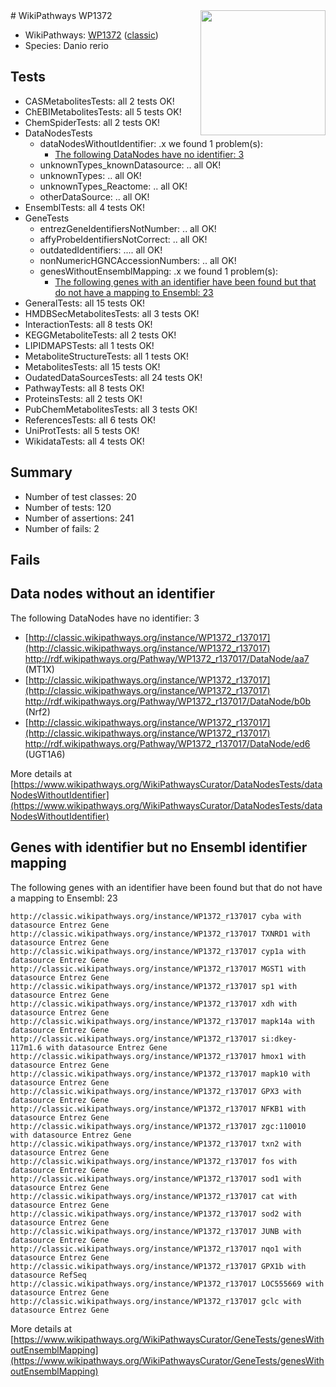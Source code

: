<img style="float: right; width: 200px" src="https://upload.wikimedia.org/wikipedia/commons/thumb/8/83/Wplogo_with_text_500.png/640px-Wplogo_with_text_500.png" />
# WikiPathways WP1372

* WikiPathways: [WP1372](https://wikipathways.org/pathways/WP1372) ([classic](https://classic.wikipathways.org/instance/WP1372))
* Species: Danio rerio
## Tests
* CASMetabolitesTests: all 2 tests OK!
* ChEBIMetabolitesTests: all 5 tests OK!
* ChemSpiderTests: all 2 tests OK!
* DataNodesTests
    * dataNodesWithoutIdentifier: .x we found 1 problem(s):
        * [The following DataNodes have no identifier: 3](#d2d32fa2)
    * unknownTypes_knownDatasource: .. all OK!
    * unknownTypes: .. all OK!
    * unknownTypes_Reactome: .. all OK!
    * otherDataSource: .. all OK!
* EnsemblTests: all 4 tests OK!
* GeneTests
    * entrezGeneIdentifiersNotNumber: .. all OK!
    * affyProbeIdentifiersNotCorrect: .. all OK!
    * outdatedIdentifiers: .... all OK!
    * nonNumericHGNCAccessionNumbers: .. all OK!
    * genesWithoutEnsemblMapping: .x we found 1 problem(s):
        * [The following genes with an identifier have been found but that do not have a mapping to Ensembl: 23](#c4e5432f)
* GeneralTests: all 15 tests OK!
* HMDBSecMetabolitesTests: all 3 tests OK!
* InteractionTests: all 8 tests OK!
* KEGGMetaboliteTests: all 2 tests OK!
* LIPIDMAPSTests: all 1 tests OK!
* MetaboliteStructureTests: all 1 tests OK!
* MetabolitesTests: all 15 tests OK!
* OudatedDataSourcesTests: all 24 tests OK!
* PathwayTests: all 8 tests OK!
* ProteinsTests: all 2 tests OK!
* PubChemMetabolitesTests: all 3 tests OK!
* ReferencesTests: all 6 tests OK!
* UniProtTests: all 5 tests OK!
* WikidataTests: all 4 tests OK!


## Summary

* Number of test classes: 20
* Number of tests: 120
* Number of assertions: 241
* Number of fails: 2

## Fails

<a name="d2d32fa2" />

## Data nodes without an identifier

The following DataNodes have no identifier: 3

* [http://classic.wikipathways.org/instance/WP1372_r137017](http://classic.wikipathways.org/instance/WP1372_r137017) http://rdf.wikipathways.org/Pathway/WP1372_r137017/DataNode/aa7 (MT1X)
* [http://classic.wikipathways.org/instance/WP1372_r137017](http://classic.wikipathways.org/instance/WP1372_r137017) http://rdf.wikipathways.org/Pathway/WP1372_r137017/DataNode/b0b (Nrf2)
* [http://classic.wikipathways.org/instance/WP1372_r137017](http://classic.wikipathways.org/instance/WP1372_r137017) http://rdf.wikipathways.org/Pathway/WP1372_r137017/DataNode/ed6 (UGT1A6)


More details at [https://www.wikipathways.org/WikiPathwaysCurator/DataNodesTests/dataNodesWithoutIdentifier](https://www.wikipathways.org/WikiPathwaysCurator/DataNodesTests/dataNodesWithoutIdentifier)

<a name="c4e5432f" />

## Genes with identifier but no Ensembl identifier mapping

The following genes with an identifier have been found but that do not have a mapping to Ensembl: 23
```
http://classic.wikipathways.org/instance/WP1372_r137017 cyba with datasource Entrez Gene
http://classic.wikipathways.org/instance/WP1372_r137017 TXNRD1 with datasource Entrez Gene
http://classic.wikipathways.org/instance/WP1372_r137017 cyp1a with datasource Entrez Gene
http://classic.wikipathways.org/instance/WP1372_r137017 MGST1 with datasource Entrez Gene
http://classic.wikipathways.org/instance/WP1372_r137017 sp1 with datasource Entrez Gene
http://classic.wikipathways.org/instance/WP1372_r137017 xdh with datasource Entrez Gene
http://classic.wikipathways.org/instance/WP1372_r137017 mapk14a with datasource Entrez Gene
http://classic.wikipathways.org/instance/WP1372_r137017 si:dkey-117m1.6 with datasource Entrez Gene
http://classic.wikipathways.org/instance/WP1372_r137017 hmox1 with datasource Entrez Gene
http://classic.wikipathways.org/instance/WP1372_r137017 mapk10 with datasource Entrez Gene
http://classic.wikipathways.org/instance/WP1372_r137017 GPX3 with datasource Entrez Gene
http://classic.wikipathways.org/instance/WP1372_r137017 NFKB1 with datasource Entrez Gene
http://classic.wikipathways.org/instance/WP1372_r137017 zgc:110010 with datasource Entrez Gene
http://classic.wikipathways.org/instance/WP1372_r137017 txn2 with datasource Entrez Gene
http://classic.wikipathways.org/instance/WP1372_r137017 fos with datasource Entrez Gene
http://classic.wikipathways.org/instance/WP1372_r137017 sod1 with datasource Entrez Gene
http://classic.wikipathways.org/instance/WP1372_r137017 cat with datasource Entrez Gene
http://classic.wikipathways.org/instance/WP1372_r137017 sod2 with datasource Entrez Gene
http://classic.wikipathways.org/instance/WP1372_r137017 JUNB with datasource Entrez Gene
http://classic.wikipathways.org/instance/WP1372_r137017 nqo1 with datasource Entrez Gene
http://classic.wikipathways.org/instance/WP1372_r137017 GPX1b with datasource RefSeq
http://classic.wikipathways.org/instance/WP1372_r137017 LOC555669 with datasource Entrez Gene
http://classic.wikipathways.org/instance/WP1372_r137017 gclc with datasource Entrez Gene
```

More details at [https://www.wikipathways.org/WikiPathwaysCurator/GeneTests/genesWithoutEnsemblMapping](https://www.wikipathways.org/WikiPathwaysCurator/GeneTests/genesWithoutEnsemblMapping)

